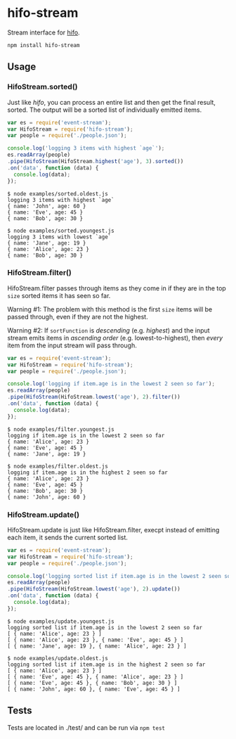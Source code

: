 # hifo-stream

Stream interface for [hifo](https://github.com/derhuerst/hifo).

```
npm install hifo-stream
```

## Usage

### HifoStream.sorted()

Just like *hifo*, you can process an entire list and then get the final result,
sorted. The output will be a sorted list of individually emitted items.

```javascript
var es = require('event-stream');
var HifoStream = require('hifo-stream');
var people = require('./people.json');

console.log('logging 3 items with highest `age`');
es.readArray(people)
.pipe(HifoStream(HifoStream.highest('age'), 3).sorted())
.on('data', function (data) {
  console.log(data);
});
```

```
$ node examples/sorted.oldest.js
logging 3 items with highest `age`
{ name: 'John', age: 60 }
{ name: 'Eve', age: 45 }
{ name: 'Bob', age: 30 }
```

```
$ node examples/sorted.youngest.js
logging 3 items with lowest `age`
{ name: 'Jane', age: 19 }
{ name: 'Alice', age: 23 }
{ name: 'Bob', age: 30 }
```

### HifoStream.filter()

HifoStream.filter passes through items as they come in if they are in the top
`size` sorted items it has seen so far.

Warning #1: The problem with this method is the first `size` items will be
passed through, even if they are not the highest.

Warning #2: If `sortFunction` is *descending* (e.g. *highest*) and the input
stream emits items in *ascending order* (e.g. lowest-to-highest), then *every*
item from the input stream will pass through.

```javascript
var es = require('event-stream');
var HifoStream = require('hifo-stream');
var people = require('./people.json');

console.log('logging if item.age is in the lowest 2 seen so far');
es.readArray(people)
.pipe(HifoStream(HifoStream.lowest('age'), 2).filter())
.on('data', function (data) {
  console.log(data);
});
```

```
$ node examples/filter.youngest.js
logging if item.age is in the lowest 2 seen so far
{ name: 'Alice', age: 23 }
{ name: 'Eve', age: 45 }
{ name: 'Jane', age: 19 }
```

```
$ node examples/filter.oldest.js
logging if item.age is in the highest 2 seen so far
{ name: 'Alice', age: 23 }
{ name: 'Eve', age: 45 }
{ name: 'Bob', age: 30 }
{ name: 'John', age: 60 }
```

### HifoStream.update()

HifoStream.update is just like HifoStream.filter, execpt instead of emitting
each item, it sends the current sorted list.

```javascript
var es = require('event-stream');
var HifoStream = require('hifo-stream');
var people = require('./people.json');

console.log('logging sorted list if item.age is in the lowest 2 seen so far');
es.readArray(people)
.pipe(HifoStream(HifoStream.lowest('age'), 2).update())
.on('data', function (data) {
  console.log(data);
});
```

```
$ node examples/update.youngest.js
logging sorted list if item.age is in the lowest 2 seen so far
[ { name: 'Alice', age: 23 } ]
[ { name: 'Alice', age: 23 }, { name: 'Eve', age: 45 } ]
[ { name: 'Jane', age: 19 }, { name: 'Alice', age: 23 } ]
```

```
$ node examples/update.oldest.js
logging sorted list if item.age is in the highest 2 seen so far
[ { name: 'Alice', age: 23 } ]
[ { name: 'Eve', age: 45 }, { name: 'Alice', age: 23 } ]
[ { name: 'Eve', age: 45 }, { name: 'Bob', age: 30 } ]
[ { name: 'John', age: 60 }, { name: 'Eve', age: 45 } ]
```

## Tests

Tests are located in ./test/ and can be run via `npm test`
